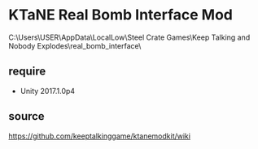 # KTaNE Real Bomb Interface Mod

C:\Users\USER\AppData\LocalLow\Steel Crate Games\Keep Talking and Nobody Explodes\real_bomb_interface\


## require
 - Unity 2017.1.0p4


## source
https://github.com/keeptalkinggame/ktanemodkit/wiki
